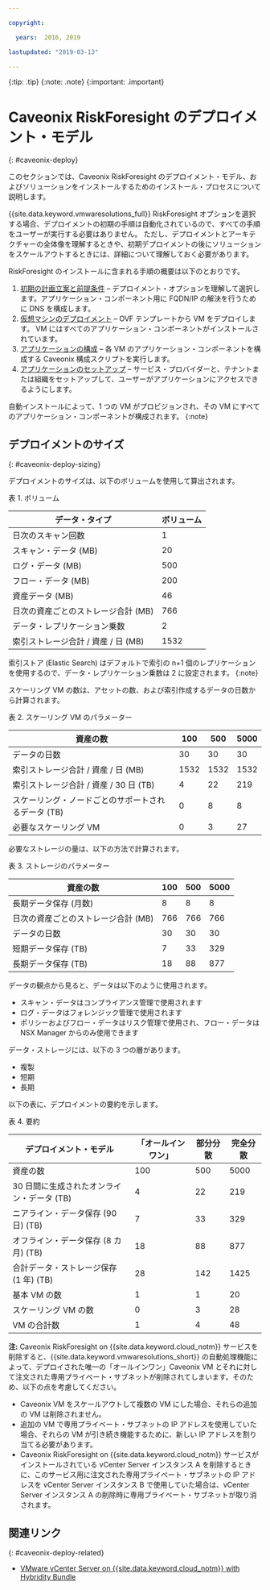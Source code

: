 ```yaml
---

copyright:

  years:  2016, 2019

lastupdated: "2019-03-13"

---
```


{:tip: .tip}
{:note: .note}
{:important: .important}

# Caveonix RiskForesight のデプロイメント・モデル
{: #caveonix-deploy}

このセクションでは、Caveonix RiskForesight のデプロイメント・モデル、およびソリューションをインストールするためのインストール・プロセスについて説明します。

{{site.data.keyword.vmwaresolutions_full}} RiskForesight オプションを選択する場合、デプロイメントの初期の手順は自動化されているので、すべての手順をユーザーが実行する必要はありません。 ただし、デプロイメントとアーキテクチャーの全体像を理解するときや、初期デプロイメントの後にソリューションをスケールアウトするときには、詳細について理解しておく必要があります。

RiskForesight のインストールに含まれる手順の概要は以下のとおりです。

1. [初期の計画立案と前提条件](/docs/services/vmwaresolutions/archiref/caveonix?topic=vmware-solutions-caveonix-step1) – デプロイメント・オプションを理解して選択します。アプリケーション・コンポーネント用に FQDN/IP の解決を行うために DNS を構成します。
2. [仮想マシンのデプロイメント](/docs/services/vmwaresolutions/archiref/caveonix?topic=vmware-solutions-caveonix-step2) – OVF テンプレートから VM をデプロイします。 VM にはすべてのアプリケーション・コンポーネントがインストールされています。
3. [アプリケーションの構成](/docs/services/vmwaresolutions/archiref/caveonix?topic=vmware-solutions-caveonix-step3) – 各 VM のアプリケーション・コンポーネントを構成する Caveonix 構成スクリプトを実行します。
4. [アプリケーションのセットアップ](/docs/services/vmwaresolutions/archiref/caveonix?topic=vmware-solutions-caveonix-step4) – サービス・プロバイダーと、テナントまたは組織をセットアップして、ユーザーがアプリケーションにアクセスできるようにします。

自動インストールによって、1 つの VM がプロビジョンされ、その VM にすべてのアプリケーション・コンポーネントが構成されます。
{:note}

## デプロイメントのサイズ
{: #caveonix-deploy-sizing}

デプロイメントのサイズは、以下のボリュームを使用して算出されます。

表 1. ボリューム

|データ・タイプ	|ボリューム |
|---|---|
|日次のスキャン回数	|1 |
|スキャン・データ (MB)	|20 |
|ログ・データ (MB)	|500 |
|フロー・データ (MB)	|200 |
|資産データ (MB)	|46 |
|日次の資産ごとのストレージ合計 (MB)	|766 |
|データ・レプリケーション乗数	|2 |
|索引ストレージ合計 / 資産 / 日 (MB)	|1532 |

索引ストア (Elastic Search) はデフォルトで索引の n+1 個のレプリケーションを使用するので、データ・レプリケーション乗数は 2 に設定されます。
{:note}

スケーリング VM の数は、アセットの数、および索引作成するデータの日数から計算されます。

表 2. スケーリング VM のパラメーター

|資産の数	|100	|500	|5000 |
|---|---|---|---|
|データの日数	|30	|30	|30 |
|索引ストレージ合計 / 資産 / 日 (MB)	|1532	|1532	|1532 |
|索引ストレージ合計 / 資産 / 30 日 (TB)	|4	|22	|219 |
|スケーリング・ノードごとのサポートされるデータ (TB)	|0	|8	|8 |
|必要なスケーリング VM	|0	|3	|27 |

必要なストレージの量は、以下の方法で計算されます。

表 3. ストレージのパラメーター

|資産の数	|100	|500	|5000 |
|---|---|---|---|
|長期データ保存 (月数)	|8	|8	|8 |
|日次の資産ごとのストレージ合計 (MB)	|766	|766	|766 |
|データの日数	|30	|30	|30 |
|短期データ保存 (TB)	|7	|33	|329 |
|長期データ保存 (TB)	|18	|88	|877 |

データの観点から見ると、データは以下のように使用されます。

-	スキャン・データはコンプライアンス管理で使用されます
-	ログ・データはフォレンジック管理で使用されます
-	ポリシーおよびフロー・データはリスク管理で使用され、フロー・データは NSX Manager からのみ使用できます

データ・ストレージには、以下の 3 つの層があります。

-	複製
-	短期
-	長期

以下の表に、デプロイメントの要約を示します。

表 4. 要約

|デプロイメント・モデル	|「オールインワン」	|部分分散	|完全分散 |
|---|---|---|---|
|資産の数	|100	|500	|5000 |
|30 日間に生成されたオンライン・データ (TB)	|4	|22	|219 |
|ニアライン・データ保存 (90 日) (TB)	|7	|33	|329 |
|オフライン・データ保存 (8 カ月) (TB)	|18	|88	|877 |
|合計データ・ストレージ保存 (1 年) (TB)	|28	|142	|1425 |
|基本 VM の数	|1	|1	|20 |
|スケーリング VM の数	|0	|3	|28 |
|VM の合計数	|1	|4	|48 |

**注:**
Caveonix RiskForesight on {{site.data.keyword.cloud_notm}} サービスを削除すると、{{site.data.keyword.vmwaresolutions_short}} の自動処理機能によって、デプロイされた唯一の「オールインワン」Caveonix VM とそれに対して注文された専用プライベート・サブネットが削除されてしまいます。そのため、以下の点を考慮してください。
* Caveonix VM をスケールアウトして複数の VM にした場合、それらの追加の VM は削除されません。 
* 追加の VM で専用プライベート・サブネットの IP アドレスを使用していた場合、それらの VM が引き続き機能するために、新しい IP アドレスを割り当てる必要があります。 
* Caveonix RiskForesight on {{site.data.keyword.cloud_notm}} サービスがインストールされている vCenter Server インスタンス A を削除するときに、このサービス用に注文された専用プライベート・サブネットの IP アドレスを vCenter Server インスタンス B で使用していた場合は、vCenter Server インスタンス A の削除時に専用プライベート・サブネットが取り消されます。

## 関連リンク
{: #caveonix-deploy-related}

* [VMware vCenter Server on {{site.data.keyword.cloud_notm}} with Hybridity Bundle](/docs/services/vmwaresolutions/archiref/vcs?topic=vmware-solutions-vcs-hybridity-intro)
